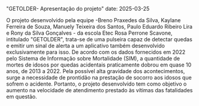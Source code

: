 "GETOLDER- Apresentação do projeto"
date: 2025-03-25

O projeto desenvolvido pela equipe -Breno Praxedes da Silva, Kaylane Ferreira de Souza, Manuely Teixeira dos Santos, Paulo Eduardo Ribeiro Lira e Rony da Silva Gonçalves - da escola Etec Rosa Perrone Scavone, intitulado "GETOLDER", trata-se de uma pulseira capaz de detectar quedas e emitir um sinal de alerta a um aplicativo também desenvolvido exclusivamente para isso.
De acordo com os dados fornecidos em 2022 pelo Sistema de Informação sobre Mortalidade (SIM), a quantidade de mortes de idosos por quedas acidentais praticamente dobrou em quase 10 anos, de 2013 a 2022.
Pela possível alta gravidade dos acontecimentos, surge a necessidade de prontidão na prestação de socorro aos idosos que sofrem o acidente. Portanto, o projeto desenvolvido tem como objetivo o aumento na velocidade de atendimento prestado às vítimas das fatalidades em questão.
